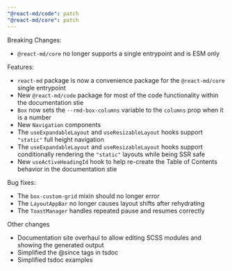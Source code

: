 ```yaml
---
"@react-md/code": patch
"@react-md/core": patch
---
```


Breaking Changes:

- `@react-md/core` no longer supports a single entrypoint and is ESM only

Features:

- `react-md` package is now a convenience package for the `@react-md/core` single entrypoint
- New `@react-md/code` package for most of the code functionality within the documentation stie
- `Box` now sets the `--rmd-box-columns` variable to the `columns` prop when it is a number
- New `Navigation` components
- The `useExpandableLayout` and `useResizableLayout` hooks support `"static"` full height navigation
- The `useExpandableLayout` and `useResizableLayout` hooks support conditionally rendering the `"static"` layouts while being SSR safe
- New `useActiveHeadingId` hook to help re-create the Table of Contents behavior in the documentation stie

Bug fixes:

- The `box-custom-grid` mixin should no longer error
- The `LayoutAppBar` no longer causes layout shifts after rehydrating
- The `ToastManager` handles repeated pause and resumes correctly

Other changes

- Documentation site overhaul to allow editing SCSS modules and showing the generated output
- Simplified the @since tags in tsdoc
- Simplified tsdoc examples
